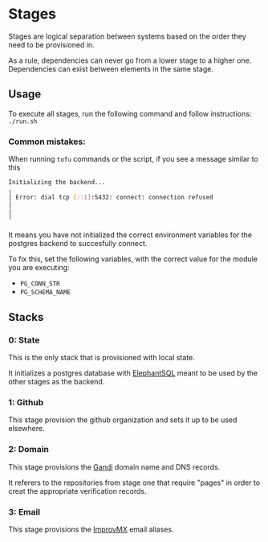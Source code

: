 # Stages

Stages are logical separation between systems based on the order they need to be provisioned in.

As a rule, dependencies can never go from a lower stage to a higher one. Dependencies can exist between elements in the same stage.

## Usage

To execute all stages, run the following command and follow instructions: `./run.sh`

### Common mistakes:

When running `tofu` commands or the script, if you see a message similar to this 

```bash
Initializing the backend...
╷
│ Error: dial tcp [::1]:5432: connect: connection refused
│ 
│ 
╵
```

It means you have not initialized the correct environment variables for the postgres backend to succesfully connect.

To fix this, set the following variables, with the correct value for the module you are executing:

- `PG_CONN_STR`
- `PG_SCHEMA_NAME`

## Stacks

### 0: State

This is the only stack that is provisioned with local state.

It initializes a postgres database with [ElephantSQL](https://www.elephantsql.com/) meant to be used by the other stages as the backend.

### 1: Github

This stage provision the github organization and sets it up to be used elsewhere.

### 2: Domain

This stage provisions the [Gandi](https://www.gandi.net/) domain name and DNS records.

It referers to the repositories from stage one that require "pages" in order to creat the appropriate verification records.

### 3: Email

This stage provisions the [ImprovMX](https://improvmx.com/) email aliases.